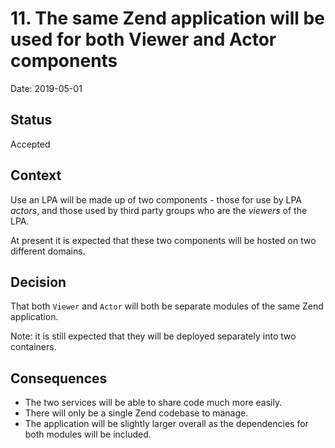 # 11. The same Zend application will be used for both Viewer and Actor components

Date: 2019-05-01

## Status

Accepted

## Context

Use an LPA will be made up of two components - those for use by LPA _actors_, and those used by third 
party groups who are the _viewers_ of the LPA.

At present it is expected that these two components will be hosted on two different domains.

## Decision

That both `Viewer` and `Actor` will both be separate modules of the same Zend application.

Note: it is still expected that they will be deployed separately into two containers.

## Consequences

* The two services will be able to share code much more easily.
* There will only be a single Zend codebase to manage.
* The application will be slightly larger overall as the dependencies for both modules will be included.
